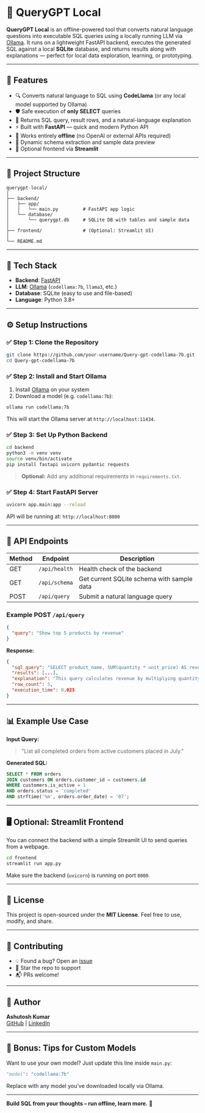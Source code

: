 

# 🧠 QueryGPT Local

**QueryGPT Local** is an offline-powered tool that converts natural language questions into executable SQL queries using a locally running LLM via [Ollama](https://ollama.com). It runs on a lightweight FastAPI backend, executes the generated SQL against a local **SQLite** database, and returns results along with explanations — perfect for local data exploration, learning, or prototyping.

---

## 🚀 Features

- 🔍 Converts natural language to SQL using **CodeLlama** (or any local model supported by Ollama)
- 🛡️ Safe execution of **only SELECT** queries
- 🧠 Returns SQL query, result rows, and a natural-language explanation
- ⚡ Built with **FastAPI** — quick and modern Python API
- 🧱 Works entirely **offline** (no OpenAI or external APIs required)
- 📄 Dynamic schema extraction and sample data preview
- 🧪 Optional frontend via **Streamlit**

---

## 📂 Project Structure

```
querygpt-local/
│
├── backend/
│   ├── app/
│   │   └── main.py         # FastAPI app logic
│   └── database/
│       └── querygpt.db     # SQLite DB with tables and sample data
│
├── frontend/               # (Optional: Streamlit UI)
│
└── README.md
```

---

## 🧰 Tech Stack

- **Backend**: [FastAPI](https://fastapi.tiangolo.com/)
- **LLM**: [Ollama](https://ollama.com/) (`codellama:7b`, `llama3`, etc.)
- **Database**: SQLite (easy to use and file-based)
- **Language**: Python 3.8+

---

## ⚙️ Setup Instructions

### ✅ Step 1: Clone the Repository

```bash
git clone https://github.com/your-username/Query-gpt-codellama-7b.git
cd Query-gpt-codellama-7b
```

### ✅ Step 2: Install and Start Ollama

1. Install [Ollama](https://ollama.com/download) on your system  
2. Download a model (e.g. `codellama:7b`):

```bash
ollama run codellama:7b
```

This will start the Ollama server at `http://localhost:11434`.

### ✅ Step 3: Set Up Python Backend

```bash
cd backend
python3 -m venv venv
source venv/bin/activate
pip install fastapi uvicorn pydantic requests
```

> **Optional:** Add any additional requirements in `requirements.txt`.

### ✅ Step 4: Start FastAPI Server

```bash
uvicorn app.main:app --reload
```

API will be running at: `http://localhost:8000`

---

## 🔌 API Endpoints

| Method | Endpoint         | Description                                |
|--------|------------------|--------------------------------------------|
| GET    | `/api/health`    | Health check of the backend                |
| GET    | `/api/schema`    | Get current SQLite schema with sample data |
| POST   | `/api/query`     | Submit a natural language query            |

### Example POST `/api/query`

```json
{
  "query": "Show top 5 products by revenue"
}
```

**Response:**

```json
{
  "sql_query": "SELECT product_name, SUM(quantity * unit_price) AS revenue FROM orders GROUP BY product_name ORDER BY revenue DESC LIMIT 5;",
  "results": [...],
  "explanation": "This query calculates revenue by multiplying quantity with unit price...",
  "row_count": 5,
  "execution_time": 0.023
}
```

---

## 📊 Example Use Case

**Input Query:**  
> "List all completed orders from active customers placed in July."

**Generated SQL:**  
```sql
SELECT * FROM orders
JOIN customers ON orders.customer_id = customers.id
WHERE customers.is_active = 1
AND orders.status = 'completed'
AND strftime('%m', orders.order_date) = '07';
```

---

## 🖥️ Optional: Streamlit Frontend

You can connect the backend with a simple Streamlit UI to send queries from a webpage.

```bash
cd frontend
streamlit run app.py
```

Make sure the backend (`uvicorn`) is running on port `8000`.

---

## 📜 License

This project is open-sourced under the **MIT License**. Feel free to use, modify, and share.

---

## 🤝 Contributing

- 💡 Found a bug? Open an [issue](https://github.com/your-username/Query-gpt-codellama-7b/issues)
- 🌟 Star the repo to support
- 📬 PRs welcome!

---

## 👤 Author

**Ashutosh Kumar**  
[GitHub](https://github.com/ashutro) | [LinkedIn](https://www.linkedin.com/in/ashutro)

---

## 🧠 Bonus: Tips for Custom Models

Want to use your own model? Just update this line inside `main.py`:

```python
"model": "codellama:7b"
```

Replace with any model you’ve downloaded locally via Ollama.

---

**Build SQL from your thoughts – run offline, learn more.** 🚀